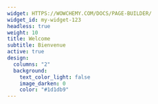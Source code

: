 ```yaml
---
widget: HTTPS://WOWCHEMY.COM/DOCS/PAGE-BUILDER/
widget_id: my-widget-123
headless: true
weight: 10
title: Welcome
subtitle: Bienvenue
active: true
design:
  columns: "2"
  background:
    text_color_light: false
    image_darken: 0
    color: "#1d1db9"
---
```

